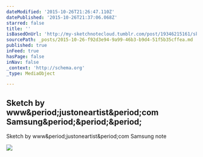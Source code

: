 ```yaml
---
dateModified: '2015-10-26T21:26:47.110Z'
datePublished: '2015-10-26T21:37:06.068Z'
starred: false
title: ''
isBasedOnUrl: 'http://my-sketchnotecloud.tumblr.com/post/19346215161/sketch-by-wwwjustoneartistcom-samsung-note'
sourcePath: _posts/2015-10-26-f92d3e94-9a99-46b3-b9d4-51f5b35cffea.md
published: true
inFeed: true
hasPage: false
inNav: false
_context: 'http://schema.org'
_type: MediaObject

---
```

<article style=""><h1>Sketch by www&amp;period;justoneartist&amp;period;com Samsung&amp;period;&amp;period;&amp;period;</h1><p>Sketch by www&amp;period;justoneartist&amp;period;com Samsung note</p><img src="http://40.media.tumblr.com/tumblr_m0xo59gBkq1rpz8n2o1_500.jpg" /></article>